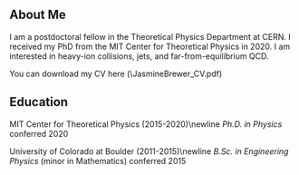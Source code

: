 ## About Me

I am a postdoctoral fellow in the Theoretical Physics Department at CERN. I received my PhD from the MIT Center for Theoretical Physics in 2020.
I am interested in heavy-ion collisions, jets, and far-from-equilibrium QCD.

You can download my CV here (\JasmineBrewer_CV.pdf)

## Education

MIT Center for Theoretical Physics (2015-2020)\newline
*Ph.D. in Physics* conferred 2020

University of Colorado at Boulder (2011-2015)\newline
*B.Sc. in Engineering Physics* (minor in Mathematics) conferred 2015

